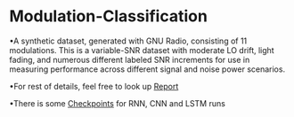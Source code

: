 # Modulation-Classification

•A synthetic dataset, generated with GNU Radio, consisting of 11 modulations. This
is a variable-SNR dataset with moderate LO drift, light fading, and numerous
different labeled SNR increments for use in measuring performance across different
signal and noise power scenarios.

•For rest of details, feel free to look up [Report](https://docs.google.com/document/d/1U0CIyWSs_phxS11Z-AWTTHAQB_3_HEPVDpslf27z7K8/edit)

•There is some [Checkpoints](https://drive.google.com/drive/u/0/folders/1dtusqa3qK-q5tBVHsOrVaF7onLOj8sAu) for RNN, CNN and LSTM runs
